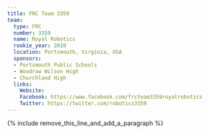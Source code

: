 ```yaml
---
title: FRC Team 3359
team:
  type: FRC
  number: 3359
  name: Royal Robotics
  rookie_year: 2010
  location: Portsmouth, Virginia, USA
  sponsors:
  - Portsmouth Public Schools
  - Woodrow Wilson High
  - Churchland High
  links:
    Website: 
    Facebook: https://www.facebook.com/frcteam3359royalrobotics
    Twitter: https://twitter.com/robotics3359
---
```


{% include remove_this_line_and_add_a_paragraph %}